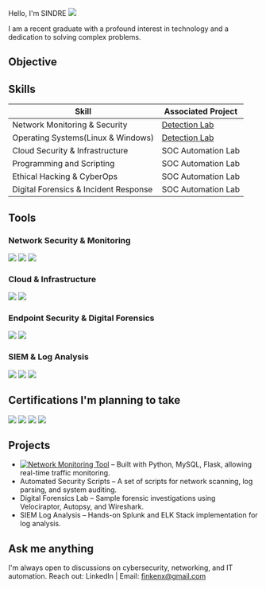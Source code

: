 Hello, I'm SINDRE
<a href="https://www.linkedin.com/in/sindre-aasnes-a9669a23a/">
<img src="https://img.shields.io/badge/-LinkedIn-0072b1?&style=for-the-badge&logo=linkedin&logoColor=white" />
</a>


I am a recent graduate with a profound interest in technology and a dedication to solving complex problems.

## Objective



## Skills
| Skill                                         | Associated Project         |
|-----------------------------------------------|----------------------------|
| Network Monitoring & Security          | <a href="https://google.com">Detection Lab</a>|
| Operating Systems(Linux & Windows) | <a href="https://google.com">Detection Lab</a>|
| Cloud Security & Infrastructure         | SOC Automation Lab|
| Programming and Scripting      | SOC Automation Lab|
| Ethical Hacking & CyberOps                 | SOC Automation Lab|
| Digital Forensics & Incident Response | SOC Automation Lab|

## Tools
### Network Security & Monitoring
<div> <img src="https://img.shields.io/badge/-Wireshark-1679A7?&style=for-the-badge&logo=Wireshark&logoColor=white" /> 
  <img src="https://img.shields.io/badge/-Suricata-EF3B2D?&style=for-the-badge&logo=Suricata&logoColor=white" /> 
  <img src="https://img.shields.io/badge/-Zeek-777BB4?&style=for-the-badge&logo=Zeek&logoColor=white" /> 
</div>

### Cloud & Infrastructure
<div> <img src="https://img.shields.io/badge/-Microsoft_Azure-0089D6?&style=for-the-badge&logo=Microsoft-Azure&logoColor=white" /> 
  <img src="https://img.shields.io/badge/-AWS-FF9900?&style=for-the-badge&logo=Amazon-AWS&logoColor=white" /> 
</div>

### Endpoint Security & Digital Forensics
<div> <img src="https://img.shields.io/badge/-Microsoft_Defender_for_Endpoint-00A4EF?&style=for-the-badge&logo=Microsoft&logoColor=white" />  
  <img src="https://img.shields.io/badge/-Autopsy-000000?&style=for-the-badge&logo=Autopsy&logoColor=white" /> 
</div>

### SIEM & Log Analysis
<div> <img src="https://img.shields.io/badge/-Splunk-000000?&style=for-the-badge&logo=Splunk&logoColor=white" /> 
  <img src="https://img.shields.io/badge/-ELK_Stack-005571?&style=for-the-badge&logo=Elastic&logoColor=white" /> 
  <img src="https://img.shields.io/badge/-Microsoft_Sentinel-0078D4?&style=for-the-badge&logo=Microsoft&logoColor=white" /> 
</div>

##  Certifications I'm planning to take
<div> <img src="https://img.shields.io/badge/-Security%2B-FF0000?&style=for-the-badge&logo=CompTIA&logoColor=white" /> 
  <img src="https://img.shields.io/badge/-Network%2B-007ACC?&style=for-the-badge&logo=CompTIA&logoColor=white" /> 
  <img src="https://img.shields.io/badge/-Azure_Fundamentals-0089D6?&style=for-the-badge&logo=Microsoft-Azure&logoColor=white" /> 
  <img src="https://img.shields.io/badge/-AWS_Cloud_Practitioner-FF9900?&style=for-the-badge&logo=Amazon-AWS&logoColor=white" /> 
</div>

## Projects
- [![Network Monitoring Tool](https://img.shields.io/badge/-Network_Monitoring_Tool-000?style=for-the-badge&logo=github)](https://github.com/saglen/network-monitoring-tool) – Built with Python, MySQL, Flask, allowing real-time traffic monitoring.
- Automated Security Scripts – A set of scripts for network scanning, log parsing, and system auditing.
- Digital Forensics Lab – Sample forensic investigations using Velociraptor, Autopsy, and Wireshark.
- SIEM Log Analysis – Hands-on Splunk and ELK Stack implementation for log analysis.

## Ask me anything
 I'm always open to discussions on cybersecurity, networking, and IT automation.
Reach out: LinkedIn | Email: finkenx@gmail.com
